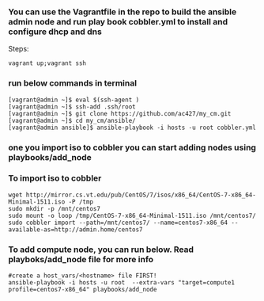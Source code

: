 ### You can use the Vagrantfile in the repo to build the ansible admin node and run play book cobbler.yml to install and configure dhcp and dns
Steps:

```
vagrant up;vagrant ssh
```
### run below commands in terminal

```
[vagrant@admin ~]$ eval $(ssh-agent )
[vagrant@admin ~]$ ssh-add .ssh/root 
[vagrant@admin ~]$ git clone https://github.com/ac427/my_cm.git
[vagrant@admin ~]$ cd my_cm/ansible/
[vagrant@admin ansible]$ ansible-playbook -i hosts -u root cobbler.yml 
```
### one you import iso to cobbler you can start adding nodes using playbooks/add_node

### To import iso to cobbler
```
wget http://mirror.cs.vt.edu/pub/CentOS/7/isos/x86_64/CentOS-7-x86_64-Minimal-1511.iso -P /tmp
sudo mkdir -p /mnt/centos7
sudo mount -o loop /tmp/CentOS-7-x86_64-Minimal-1511.iso /mnt/centos7/
sudo cobbler import --path=/mnt/centos7/ --name=centos7-x86_64 --available-as=http://admin.home/centos7
``` 

### To add compute node, you can run below. Read playboks/add_node file for more info

```
#create a host_vars/<hostname> file FIRST!
ansible-playbook -i hosts -u root  --extra-vars "target=compute1 profile=centos7-x86_64" playbooks/add_node
```


